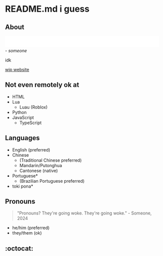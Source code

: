 # README.md i guess

## About

![🦊 Como as lendas dizem, o meu guitarrista é furry. 🦊](quote.svg)
*\- someone*

idk

[wip website](https://fishlandicfishy.github.io)

## Not even remotely ok at
* HTML
* Lua
  * Luau (Roblox)
* Python
* JavaScript
  * TypeScript
## Languages
* English (preferred)
* Chinese
  * (Traditional Chinese preferred)
  * Mandarin/Putonghua
  * Cantonese (native)
* Portuguese\*
  * (Brazilian Portuguese preferred)
* toki pona\*
## Pronouns
>"Pronouns? They're going woke. They're going woke." - Someone, 2024
* he/him (preferred)
* they/them (ok)
<!---
FishlandicFishy/FishlandicFishy is a ✨ special ✨ repository because its `README.md` (this file) appears on your GitHub profile.
You can click the Preview link to take a look at your changes.
--->




## :octocat:

